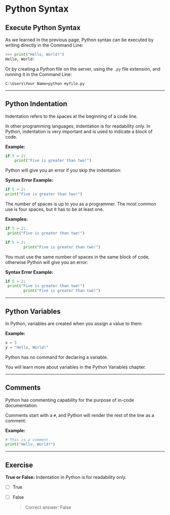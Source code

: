 # Python Syntax

## Execute Python Syntax

As we learned in the previous page, Python syntax can be executed by writing directly in the Command Line:

```python
>>> print("Hello, World!")
Hello, World!
```

Or by creating a Python file on the server, using the `.py` file extension, and running it in the Command Line:

```shell
C:\Users\Your Name>python myfile.py
```

---

## Python Indentation

Indentation refers to the spaces at the beginning of a code line.

In other programming languages, indentation is for readability only. In Python, indentation is very important and is used to indicate a block of code.

**Example:**

```python
if 5 > 2:
    print("Five is greater than two!")
```

Python will give you an error if you skip the indentation:

**Syntax Error Example:**

```python
if 5 > 2:
print("Five is greater than two!")
```

The number of spaces is up to you as a programmer. The most common use is four spaces, but it has to be at least one.

**Examples:**

```python
if 5 > 2:
 print("Five is greater than two!")

if 5 > 2:
        print("Five is greater than two!")
```

You must use the same number of spaces in the same block of code, otherwise Python will give you an error:

**Syntax Error Example:**

```python
if 5 > 2:
 print("Five is greater than two!")
        print("Five is greater than two!")
```

---

## Python Variables

In Python, variables are created when you assign a value to them:

**Example:**

```python
x = 5
y = "Hello, World!"
```

Python has no command for declaring a variable.

You will learn more about variables in the Python Variables chapter.

---

## Comments

Python has commenting capability for the purpose of in-code documentation.

Comments start with a `#`, and Python will render the rest of the line as a comment:

**Example:**

```python
# This is a comment.
print("Hello, World!")
```

---

## Exercise

**True or False:** Indentation in Python is for readability only.

- [ ] True
- [ ] False

  > Correct answer: False
